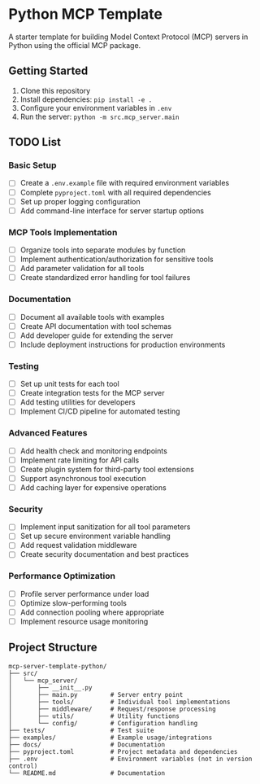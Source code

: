 # Python MCP Template

A starter template for building Model Context Protocol (MCP) servers in Python using the official MCP package.

## Getting Started

1. Clone this repository
2. Install dependencies: `pip install -e .`
3. Configure your environment variables in `.env`
4. Run the server: `python -m src.mcp_server.main`

## TODO List

### Basic Setup
- [ ] Create a `.env.example` file with required environment variables
- [ ] Complete `pyproject.toml` with all required dependencies
- [ ] Set up proper logging configuration
- [ ] Add command-line interface for server startup options

### MCP Tools Implementation
- [ ] Organize tools into separate modules by function
- [ ] Implement authentication/authorization for sensitive tools
- [ ] Add parameter validation for all tools
- [ ] Create standardized error handling for tool failures

### Documentation
- [ ] Document all available tools with examples
- [ ] Create API documentation with tool schemas
- [ ] Add developer guide for extending the server
- [ ] Include deployment instructions for production environments

### Testing
- [ ] Set up unit tests for each tool
- [ ] Create integration tests for the MCP server
- [ ] Add testing utilities for developers
- [ ] Implement CI/CD pipeline for automated testing

### Advanced Features
- [ ] Add health check and monitoring endpoints
- [ ] Implement rate limiting for API calls
- [ ] Create plugin system for third-party tool extensions
- [ ] Support asynchronous tool execution
- [ ] Add caching layer for expensive operations

### Security
- [ ] Implement input sanitization for all tool parameters
- [ ] Set up secure environment variable handling
- [ ] Add request validation middleware
- [ ] Create security documentation and best practices

### Performance Optimization
- [ ] Profile server performance under load
- [ ] Optimize slow-performing tools
- [ ] Add connection pooling where appropriate
- [ ] Implement resource usage monitoring

## Project Structure

```
mcp-server-template-python/
├── src/
│   └── mcp_server/
│       ├── __init__.py
│       ├── main.py         # Server entry point
│       ├── tools/          # Individual tool implementations
│       ├── middleware/     # Request/response processing
│       ├── utils/          # Utility functions
│       └── config/         # Configuration handling
├── tests/                  # Test suite
├── examples/               # Example usage/integrations
├── docs/                   # Documentation
├── pyproject.toml          # Project metadata and dependencies
├── .env                    # Environment variables (not in version control)
└── README.md               # Documentation
```


